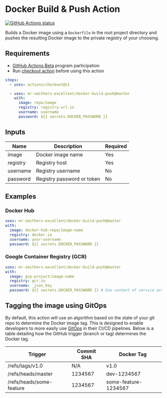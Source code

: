# Docker Build & Push Action
<p><a href="https://github.com/mr-smithers-excellent/docker-build-push"><img alt="GitHub Actions status" src="https://github.com/mr-smithers-excellent/docker-build-push/workflows/Tests/badge.svg"></a></p>

Builds a Docker image using a `Dockerfile` in the root project directory and pushes the resulting Docker image to the private registry of your choosing.

## Requirements

* [GitHub Actions Beta](https://github.com/features/actions) program participation
* Run [checkout action](https://github.com/actions/checkout) before using this action
```yaml
steps:
  - uses: actions/checkout@v1

  - uses: mr-smithers-excellent/docker-build-push@master
    with:
      image: repo/image
      registry: registry-url.io
      username: username
      password: ${{ secrets.DOCKER_PASSWORD }}
```

## Inputs

| Name     | Description                | Required |
|----------|----------------------------|----------|
| image    | Docker image name          | Yes      |
| registry | Registry host              | Yes      |
| username | Registry username          | No       |
| password | Registry password or token | No       |

## Examples

### Docker Hub

```yaml
uses: mr-smithers-excellent/docker-build-push@master
with:
  image: docker-hub-repo/image-name
  registry: docker.io
  username: your-username
  password: ${{ secrets.DOCKER_PASSWORD }}
```

### Google Container Registry (GCR)

```yaml
uses: mr-smithers-excellent/docker-build-push@master
with:
  image: gcp-project/image-name
  registry: gcr.io
  username: _json_key
  password: ${{ secrets.DOCKER_PASSWORD }} # Use content of service account JSON key
```

## Tagging the image using GitOps

By default, this action will use an algorithm based on the state of your git repo to determine the Docker image tag. This is designed to enable developers to more easily use [GitOps](https://www.weave.works/technologies/gitops/) in their CI/CD pipelines. Below is a table detailing how the GitHub trigger (branch or tag) determines the Docker tag.

| Trigger                  | Commit SHA | Docker Tag           |
|--------------------------|------------|----------------------|
| /refs/tags/v1.0          | N/A        | v1.0                 |
| /refs/heads/master       | 1234567    | dev-1234567          |
| /refs/heads/some-feature | 1234567    | some-feature-1234567 | 

